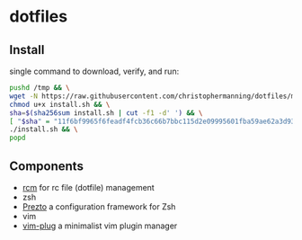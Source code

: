 # dotfiles

## Install

single command to download, verify, and run:

```bash
pushd /tmp && \
wget -N https://raw.githubusercontent.com/christophermanning/dotfiles/master/install.sh && \
chmod u+x install.sh && \
sha=$(sha256sum install.sh | cut -f1 -d' ') && \
[ "$sha" = "11f6bf9965f6feadf4fcb36c66b7bbc115d2e09995601fba59ae62a3d93309b5" ] && \
./install.sh && \
popd
```

## Components

  - [rcm](https://github.com/thoughtbot/rcm) for rc file (dotfile) management
  - zsh
  - [Prezto](https://github.com/sorin-ionescu/prezto) a configuration framework for Zsh
  - vim
  - [vim-plug](https://github.com/junegunn/vim-plug) a minimalist vim plugin manager
